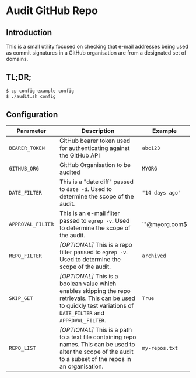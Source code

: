 # Audit GitHub Repo

## Introduction

This is a small utility focused on checking that e-mail addresses being used as commit signatures in a GitHub organisation are from a designated set of domains.

## TL;DR;

```bash
$ cp config-example config
$ ./audit.sh config
```

## Configuration

| Parameter                  | Description                                     | Example                                                      |
| -------------------------- | ----------------------------------------------- | ------------------------------------------------------------ |
| `BEARER_TOKEN`         | GitHub bearer token used for authenticating against the GitHub API                      | `abc123`                                        |
| `GITHUB_ORG`                | GitHub Organisation to be audited                            | `MYORG`                                                     |
| `DATE_FILTER`         | This is a "date diff" passed to `date -d`. Used to determine the scope of the audit.                               | `"14 days ago"`                                               |
| `APPROVAL_FILTER`        | This is an e-mail filter passed to `egrep -v`. Used to determine the scope of the audit.                    | `"@myorg.com$|@users.noreply.github.com"`                                                         |
| `REPO_FILTER`        | *[OPTIONAL]* This is a repo filter passed to `egrep -v`. Used to determine the scope of the audit.                    | `archived`                                                         |
| `SKIP_GET`        | *[OPTIONAL]* This is a boolean value which enables skipping the repo retrievals. This can be used to quickly test variations of `DATE_FILTER` and `APPROVAL_FILTER`.                     | `True`                                                         |
| `REPO_LIST`        | *[OPTIONAL]* This is a path to a text file containing repo names. This can be used to alter the scope of the audit to a subset of the repos in an organisation.                     | `my-repos.txt`                                                         |
